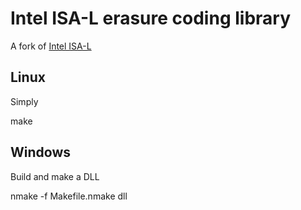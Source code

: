 # Intel ISA-L erasure coding library
A fork of [Intel ISA-L](https://01.org/intel%C2%AE-storage-acceleration-library-open-source-version)

## Linux
Simply

make

## Windows
Build and make a DLL

nmake -f Makefile.nmake dll
